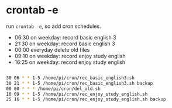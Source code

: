 # crontab -e

run `crontab -e`, so add cron schedules.

- 06:30 on weekday: record basic english 3
- 21:30 on weekday: record basic english 3
- 00:00 everyday delete old files
- 09:10 on weekday: record enjoy study english
- 16:25 on weekday: record enjoy study english

```sh

30 06 * * 1-5 /home/pi/cron/rec_basic_english3.sh
30 21 * * 1-5 /home/pi/cron/rec_basic_english3.sh backup
00 00 * * * /home/pi/cron/del_old.sh
10 09 * * 1-5 /home/pi/cron/rec_enjoy_study_english.sh
25 16 * * 1-5 /home/pi/cron/rec_enjoy_study_english.sh backup

```
